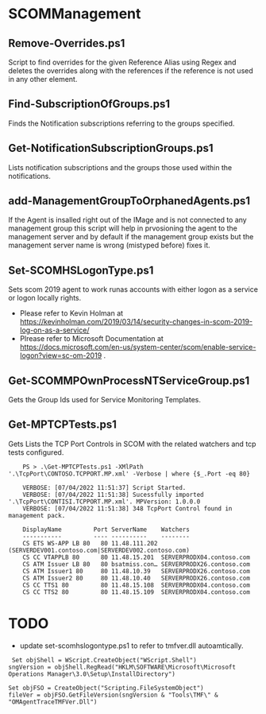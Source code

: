 # SCOMManagement

## Remove-Overrides.ps1
Script to find overrides for the given Reference Alias using Regex and deletes the overrides along with the references if the reference is not used in any other element.

## Find-SubscriptionOfGroups.ps1
Finds the Notification subscriptions referring to the groups specified.

## Get-NotificationSubscriptionGroups.ps1
Lists notification subscriptions and the groups those used within the notifications.

## add-ManagementGroupToOrphanedAgents.ps1
If the Agent is insalled right out of the IMage and is not connected to any management group this script will help in prvosioning the agent to the management server and by default if the management group exists but the management server name is wrong (mistyped before) fixes it. 

## Set-SCOMHSLogonType.ps1
Sets scom 2019 agent to work runas accounts with either logon as a service or logon locally rights.
 - Please refer to Kevin Holman at https://kevinholman.com/2019/03/14/security-changes-in-scom-2019-log-on-as-a-service/
 - Plrease refer to Microsoft Documentation at https://docs.microsoft.com/en-us/system-center/scom/enable-service-logon?view=sc-om-2019 .

## Get-SCOMMPOwnProcessNTServiceGroup.ps1
Gets the Group Ids used for Service Monitoring Templates.

## Get-MPTCPTests.ps1
Gets Lists the TCP Port Controls in SCOM with the related watchers and tcp tests configured.

```
    PS > .\Get-MPTCPTests.ps1 -XMlPath '.\TcpPort\CONTOSO.TCPPORT.MP.xml' -Verbose | where {$_.Port -eq 80}

    VERBOSE: [07/04/2022 11:51:37] Script Started.
    VERBOSE: [07/04/2022 11:51:38] Sucessfully imported '.\TcpPort\CONTISI.TCPPORT.MP.xml'. MPVersion: 1.0.0.0
    VERBOSE: [07/04/2022 11:51:38] 348 TcpPort Control found in management pack.

    DisplayName         Port ServerName    Watchers
    -----------         ---- ----------    --------
    CS ETS WS-APP LB 80   80 11.48.111.202 (SERVERDEV001.contoso.com|SERVERDEV002.contoso.com)
    CS CC VTAPPLB 80      80 11.48.15.201  SERVERPRODX04.contoso.com
    CS ATM Issuer LB 80   80 bsatmiss.con… SERVERPRODX26.contoso.com
    CS ATM Issuer1 80     80 11.48.10.39   SERVERPRODX26.contoso.com
    CS ATM Issuer2 80     80 11.48.10.40   SERVERPRODX26.contoso.com
    CS CC TTS1 80         80 11.48.15.108  SERVERPRODX04.contoso.com
    CS CC TTS2 80         80 11.48.15.109  SERVERPRODX04.contoso.com
```

 # TODO

 - update set-scomhslogontype.ps1 to refer to  tmfver.dll autoamtically.
```
 Set objShell = WScript.CreateObject("WScript.Shell")
sngVersion = objShell.RegRead("HKLM\SOFTWARE\Microsoft\Microsoft Operations Manager\3.0\Setup\InstallDirectory")

Set objFSO = CreateObject("Scripting.FileSystemObject")
fileVer = objFSO.GetFileVersion(sngVersion & "Tools\TMF\" & "OMAgentTraceTMFVer.Dll")
```